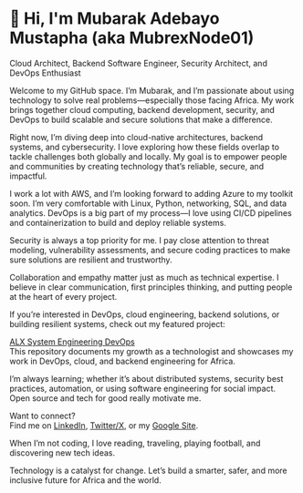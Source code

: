 # 👋 Hi, I'm Mubarak Adebayo Mustapha (aka MubrexNode01)

Cloud Architect, Backend Software Engineer, Security Architect, and DevOps Enthusiast

Welcome to my GitHub space. I’m Mubarak, and I’m passionate about using technology to solve real problems—especially those facing Africa. My work brings together cloud computing, backend development, security, and DevOps to build scalable and secure solutions that make a difference.

Right now, I’m diving deep into cloud-native architectures, backend systems, and cybersecurity. I love exploring how these fields overlap to tackle challenges both globally and locally. My goal is to empower people and communities by creating technology that’s reliable, secure, and impactful.

I work a lot with AWS, and I’m looking forward to adding Azure to my toolkit soon. I’m very comfortable with Linux, Python, networking, SQL, and data analytics. DevOps is a big part of my process—I love using CI/CD pipelines and containerization to build and deploy reliable systems.

Security is always a top priority for me. I pay close attention to threat modeling, vulnerability assessments, and secure coding practices to make sure solutions are resilient and trustworthy.

Collaboration and empathy matter just as much as technical expertise. I believe in clear communication, first principles thinking, and putting people at the heart of every project.

If you’re interested in DevOps, cloud engineering, backend solutions, or building resilient systems, check out my featured project:

[ALX System Engineering DevOps](https://github.com/MubrexNode01/alx-system_engineering-devops)  
This repository documents my growth as a technologist and showcases my work in DevOps, cloud, and backend engineering for Africa.

I’m always learning; whether it’s about distributed systems, security best practices, automation, or using software engineering for social impact. Open source and tech for good really motivate me.

Want to connect?  
Find me on [LinkedIn](https://www.linkedin.com/in/mubarak-a-m/), [Twitter/X](https://x.com/MustyMubrex), or my [Google Site](https://sites.google.com/view/mubarakade).

When I’m not coding, I love reading, traveling, playing football, and discovering new tech ideas.

Technology is a catalyst for change. Let’s build a smarter, safer, and more inclusive future for Africa and the world.